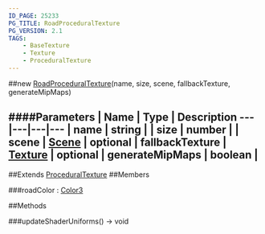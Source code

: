 ```yaml
---
ID_PAGE: 25233
PG_TITLE: RoadProceduralTexture
PG_VERSION: 2.1
TAGS:
    - BaseTexture
    - Texture
    - ProceduralTexture
---
```

##new [RoadProceduralTexture](/classes/RoadProceduralTexture)(name, size, scene, fallbackTexture, generateMipMaps)







####Parameters
 | Name | Type | Description
---|---|---|---
 | name | string | 
 | size | number | 
 | scene | [Scene](/classes/Scene) | 
optional | fallbackTexture | [Texture](/classes/Texture) | 
optional | generateMipMaps | boolean | 
---

##Extends
 [ProceduralTexture](/classes/ProceduralTexture)
##Members

###roadColor : [Color3](/classes/Color3)














##Methods

###updateShaderUniforms() &rarr; void

